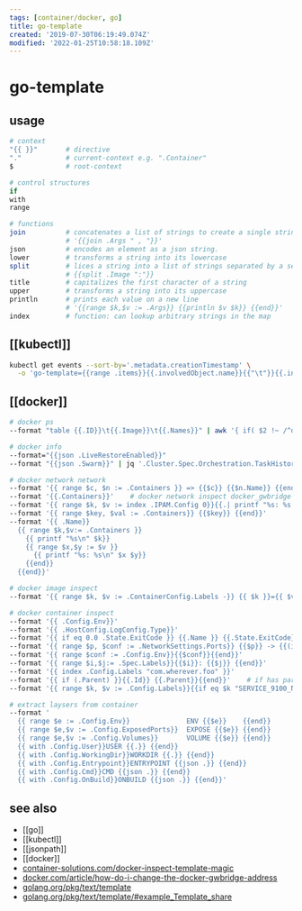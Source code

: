 ```yaml
---
tags: [container/docker, go]
title: go-template
created: '2019-07-30T06:19:49.074Z'
modified: '2022-01-25T10:58:18.109Z'
---
```


# go-template 

## usage

```sh
# context
"{{ }}"       # directive
"."           # current-context e.g. ".Container"
$             # root-context

# control structures
if
with
range

# functions
join          # concatenates a list of strings to create a single string
              # '{{join .Args " , "}}'
json          # encodes an element as a json string.
lower         # transforms a string into its lowercase
split         # lices a string into a list of strings separated by a separator
              # {{split .Image ":"}}
title         # capitalizes the first character of a string 
upper         # transforms a string into its uppercase   
println       # prints each value on a new line
              # '{{range $k,$v := .Args}} {{println $v $k}} {{end}}'
index         # function: can lookup arbitrary strings in the map
```

## [[kubectl]]

```sh
kubectl get events --sort-by='.metadata.creationTimestamp' \
  -o 'go-template={{range .items}}{{.involvedObject.name}}{{"\t"}}{{.involvedObject.kind}}{{"\t"}}{{.message}}{{"\t"}}{{.reason}}{{"\t"}}{{.type}}{{"\t"}}{{.firstTimestamp}}{{"\n"}}{{end}}'
```

## [[docker]]

```sh
# docker ps 
--format "table {{.ID}}\t{{.Image}}\t{{.Names}}" | awk '{ if( $2 !~ /^docker-registry/) print}'

# docker info
--format="{{json .LiveRestoreEnabled}}"
--format "{{json .Swarm}}" | jq '.Cluster.Spec.Orchestration.TaskHistoryRetentionLimit'

# docker network network
--format '{{ range $c, $n := .Containers }} => {{$c}} {{$n.Name}} {{end}}'
--format '{{.Containers}}'    # docker network inspect docker_gwbridge
--format '{{ range $k, $v := index .IPAM.Config 0}}{{.| printf "%s: %s " $k}}{{end}}'
--format '{{ range $key, $val := .Containers}} {{$key}} {{end}}'
--format '{{ .Name}}
  {{ range $k,$v:= .Containers }}
    {{ printf "%s\n" $k}}
    {{ range $x,$y := $v }}
      {{ printf "%s: %s\n" $x $y}}
    {{end}}
  {{end}}'

# docker image inspect 
--format '{{ range $k, $v := .ContainerConfig.Labels -}} {{ $k }}={{ $v }} {{ end -}}'

# docker container inspect 
--format '{{ .Config.Env}}'
--format '{{ .HostConfig.LogConfig.Type}}'
--format '{{ if eq 0.0 .State.ExitCode }} {{.Name }} {{.State.ExitCode}} {{end }}'
--format '{{ range $p, $conf := .NetworkSettings.Ports}} {{$p}} -> {{(index $conf 0).HostPort}} {{end}}'
--format '{{ range $conf := .Config.Env}}{{$conf}}{{end}}'
--format '{{ range $i,$j:= .Spec.Labels}}{{$i}}: {{$j}} {{end}}'
--format '{{ index .Config.Labels "com.wherever.foo" }}'
--format '{{ if (.Parent) }}{{.Id}} {{.Parent}}{{end}}'    # if has parent e.g. docker image inspect $(docker image ls -q)
--format '{{ range $k, $v := .Config.Labels}}{{if eq $k "SERVICE_9100_NAME"}} {{$v}} {{end}} {{end}}'

# extract laysers from container
--format '
  {{ range $e := .Config.Env}}              ENV {{$e}}    {{end}}
  {{ range $e,$v := .Config.ExposedPorts}}  EXPOSE {{$e}} {{end}}
  {{ range $e,$v := .Config.Volumes}}       VOLUME {{$e}} {{end}}
  {{ with .Config.User}}USER {{.}} {{end}}
  {{ with .Config.WorkingDir}}WORKDIR {{.}} {{end}}
  {{ with .Config.Entrypoint}}ENTRYPOINT {{json .}} {{end}}
  {{ with .Config.Cmd}}CMD {{json .}} {{end}}
  {{ with .Config.OnBuild}}ONBUILD {{json .}} {{end}}'
```

## see also

- [[go]]
- [[kubectl]]
- [[jsonpath]]
- [[docker]]
- [container-solutions.com/docker-inspect-template-magic](http://container-solutions.com/docker-inspect-template-magic/)
- [docker.com/article/how-do-i-change-the-docker-gwbridge-address](https://success.docker.com/article/how-do-i-change-the-docker-gwbridge-address)
- [golang.org/pkg/text/template](https://golang.org/pkg/text/template/)
- [golang.org/pkg/text/template/#example_Template_share](https://golang.org/pkg/text/template/#example_Template_share)

